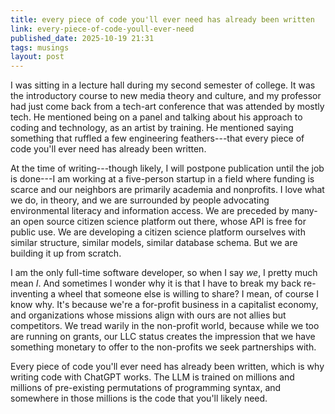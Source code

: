 ```yaml
---  
title: every piece of code you'll ever need has already been written
link: every-piece-of-code-youll-ever-need
published_date: 2025-10-19 21:31
tags: musings
layout: post
---  
```


I was sitting in a lecture hall during my second semester of college. It was the introductory course to new media theory and culture, and my professor had just come back from a tech-art conference that was attended by mostly tech. He mentioned being on a panel and talking about his approach to coding and technology, as an artist by training. He mentioned saying something that ruffled a few engineering feathers---that every piece of code you'll ever need has already been written.   

At the time of writing---though likely, I will postpone publication until the job is done---I am working at a five-person startup in a field where funding is scarce and our neighbors are primarily academia and nonprofits. I love what we do, in theory, and we are surrounded by people advocating environmental literacy and information access. We are preceded by many-an open source citizen science platform out there, whose API is free for public use. We are developing a citizen science platform ourselves with similar structure, similar models, similar database schema. But we are building it up from scratch.   

I am the only full-time software developer, so when I say *we*, I pretty much mean *I*. And sometimes I wonder why it is that I have to break my back re-inventing a wheel that someone else is willing to share? I mean, of course I know why. It's because we're a for-profit business in a capitalist economy, and organizations whose missions align with ours are not allies but competitors. We tread warily in the non-profit world, because while we too are running on grants, our LLC status creates the impression that we have something monetary to offer to the non-profits we seek partnerships with.   

Every piece of code you'll ever need has already been written, which is why writing code with ChatGPT works. The LLM is trained on millions and millions of pre-existing permutations of programming syntax, and somewhere in those millions is the code that you'll likely need.